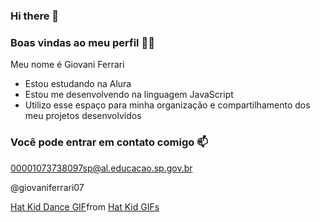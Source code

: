 ### Hi there 👋

### Boas vindas ao meu perfil 🖤💛

Meu nome é Giovani Ferrari

- Estou estudando na Alura
- Estou me desenvolvendo na linguagem JavaScript
- Utilizo esse espaço para minha organização e compartilhamento dos meu projetos desenvolvidos

### Você pode entrar em contato comigo 📫

00001073738097sp@al.educacao.sp.gov.br

@giovaniferrari07

<div class="tenor-gif-embed" data-postid="22126176" data-share-method="host" data-aspect-ratio="0.875" data-width="100%"><a href="https://tenor.com/view/hat-kid-dance-dancing-smug-cartoon-gif-22126176">Hat Kid Dance GIF</a>from <a href="https://tenor.com/search/hat+kid-gifs">Hat Kid GIFs</a></div> <script type="text/javascript" async src="https://tenor.com/embed.js"></script>
